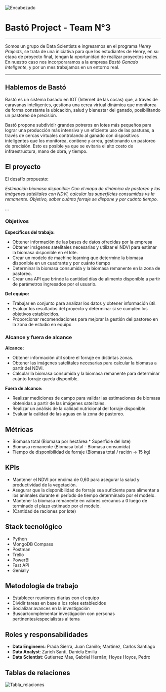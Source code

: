 ![Encabezado](https://github.com/jpradas1/BASTO-project/blob/main/Images/encabezado.jpg)

# **Bastó Project - Team N°3**
______
Somos un grupo de Data Scientists e ingresamos en el programa *Henry Projects*, se trata de una iniciativa para que los estudiantes de Henry, en su etapa de proyecto final, tengan la oportunidad de realizar proyectos reales. En nuestro caso nos incorporaramos a la empresa *Bastó Ganado Inteligente*, y por un mes trabajamos en un entorno real.
______

## **Hablemos de Bastó**

Bastó es un sistema basado en IOT (Internet de las cosas) que, a través de caravanas inteligentes, gestiona una cerca virtual dinámica que monitorea de forma constante la ubicación, salud y bienestar del ganado, posibilitando un pastoreo de precisión.

Bastó propone subdividir grandes potreros en lotes más pequeños para lograr una producción más intensiva y un eficiente uso de las pasturas, a través de cercas virtuales controlando al ganado con dispositivos inteligentes que los monitorea, contiene y arrea, gestionando un pastoreo de precisión. Esto es posible ya que se evitaría el alto costo de infraestructura, mano de obra, y tiempo.

## **El proyecto**

El desafío propuesto: 

*Estimación biomasa disponible: Con el mapa de dinámica de pastoreo y las imágenes satelitales con NDVI, calcular las superficies consumidas vs la remanente. Objetivo, saber cuánto forraje se dispone y por cuánto tiempo.*

... 

### **Objetivos**

**Específicos del trabajo:**

* Obtener información de las bases de datos ofrecidas por la empresa
* Obtener imágenes satelitales necesarias y utilizar el NDVI para estimar la biomasa disponible en el lote.
* Crear un modelo de machine learning que determine la biomasa disponible en un cuadrante y por cuánto tiempo
* Determinar la biomasa consumida y la biomasa remanente en la zona de pastoreo.
* Crear una API que brinde la cantidad días de alimento disponible a partir de parámetros ingresados por el usuario.

**Del equipo:**
* Trabajar en conjunto para analizar los datos y obtener información útil.
* Evaluar los resultados del proyecto y determinar si se cumplen los objetivos establecidos. 
* Proporcionar recomendaciones para mejorar la gestión del pastoreo en la zona de estudio en equipo.

### **Alcance y fuera de alcance**

**Alcance:**
* Obtener información útil sobre el forraje en distintas zonas. 
* Obtener las imágenes satelitales necesarias para calcular la biomasa a partir del NDVI.
* Calcular la biomasa consumida y la biomasa remanente para determinar cuánto forraje queda disponible.

**Fuera de alcance:**
* Realizar mediciones de campo para validar las estimaciones de biomasa obtenidas a partir de las imágenes satelitales.
* Realizar un análisis de la calidad nutricional del forraje disponible.
* Evaluar la calidad de las aguas en la zona de pastoreo.

## **Métricas**
* Biomasa total (Biomasa por hectárea * Superficie del lote)
* Biomasa remanente (Biomasa total - Biomasa consumida)
* Tiempo de disponibilidad de forraje (Biomasa total / ración -> 15 kg)

## **KPIs**
* Mantener el NDVI por encima de 0,60 para asegurar la salud y productividad de la vegetación.
* Asegurar que la disponibilidad de forraje sea suficiente para alimentar a los animales durante el período de tiempo determinado por el modelo.
* Mantener la biomasa remanente en valores cercanos a 0 luego de terminado el plazo estimado por el modelo.
* (Cantidad de raciones por lote)

## **Stack tecnológico**
* Python
* MongoDB Compass
* Postman
* Trello
* PowerBI
* Fast API
* Genially

## **Metodología de trabajo**
* Establecer reuniones diarias con el equipo
* Dividir tareas en base a los roles establecidos
* Socializar avances en la investigación
* Buscar/complementar investigación con personas pertinentes/especialistas al tema

## **Roles y responsabilidades**
* **Data Engineers**: Prada Sierra, Juan Camilo; Martinez, Carlos Santiago
* **Data Analyst**: Zarich Santi, Daniela Emilia
* **Data Scientist**: Gutierrez Mas, Gabriel Hernán; Hoyos Hoyos, Pedro

## **Tablas de relaciones**
![Tabla_relaciones](https://github.com/jpradas1/BASTO-project/blob/main/Images/Tabla%20relaciones.jpeg)
